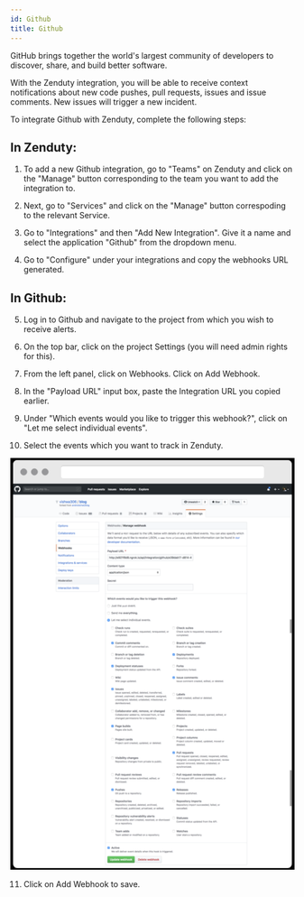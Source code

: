 ```yaml
---
id: Github
title: Github
---
```

GitHub brings together the world's largest community of developers to discover, share, and build better software.

With the Zenduty integration, you will be able to receive context notifications about new code pushes, pull requests, issues and issue comments. New issues will trigger a new incident.

To integrate Github with Zenduty, complete the following steps:

## In Zenduty:

1. To add a new Github integration, go to "Teams" on Zenduty and click on the "Manage" button corresponding to the team you want to add the integration to.

2. Next, go to "Services" and click on the "Manage" button correspoding to the relevant Service.

3. Go to "Integrations" and then "Add New Integration". Give it a name and select the application "Github" from the dropdown menu.

4. Go to "Configure" under your integrations and copy the webhooks URL generated.

## In Github:

5. Log in to Github and navigate to the project from which you wish to receive alerts.

6. On the top bar, click on the project Settings (you will need admin rights for this).

7.  From the left panel, click on Webhooks. Click on Add Webhook.

8. In the "Payload URL" input box, paste the Integration URL you copied earlier.

9. Under "Which events would you like to trigger this webhook?", click on "Let me select individual events".

10. Select the events which you want to track in Zenduty. 

![](/img/Integrations/Github/1.png)

11. Click on Add Webhook to save.
